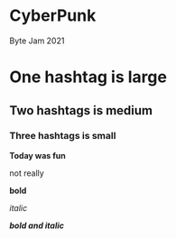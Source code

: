 # CyberPunk
Byte Jam 2021
# One hashtag is large
## Two hashtags is medium
### Three hashtags is small

**Today was fun**

not really


**bold**

 *italic* 

***bold and italic***
